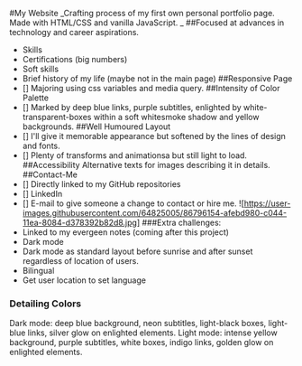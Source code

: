 #My Website
_Crafting process of my first own personal portfolio page. Made with HTML/CSS and vanilla JavaScript. _
##Focused at advances in technology and career aspirations. 
- Skills
- Certifications (big numbers)
- Soft skills
- Brief history of my life (maybe not in the main page)
##Responsive Page
- []    Majoring using css variables and media query.
##Intensity of Color Palette
- []    Marked by deep blue links, purple subtitles, enlighted by white-transparent-boxes within a soft whitesmoke shadow and yellow backgrounds.
##Well Humoured Layout
- []    I'll give it memorable appearance but softened by the lines of design and fonts.
- []    Plenty of transforms and animationsa but still light to load.
##Accessibility
Alternative texts for images describing it in details.
##Contact-Me
- [] Directly linked to my GitHub repositories
- [] LinkedIn 
- [] E-mail to give someone a change to contact or hire me.
![https://user-images.githubusercontent.com/64825005/86796154-afebd980-c044-11ea-8084-d378392b82d8.jpg]
###Extra challenges:
- Linked to my evergeen notes (coming after this project)
- Dark mode
- Dark mode as standard layout before sunrise and after sunset regardless of location of users.
- Bilingual 
- Get user location to set language
### Detailing Colors
Dark mode: deep blue background, neon subtitles, light-black boxes, light-blue links, silver glow on enlighted elements.
Light mode:  intense yellow background, purple subtitles, white boxes, indigo links, golden glow on enlighted elements.